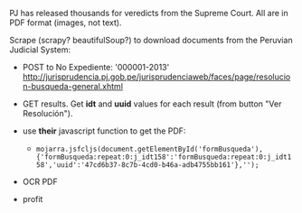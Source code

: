 PJ has released thousands for veredicts from the Supreme Court. All are in PDF
format (images, not text).

Scrape (scrapy? beautifulSoup?) to download documents from the Peruvian
Judicial System:

* POST to No Expediente: '000001-2013'
  <http://jurisprudencia.pj.gob.pe/jurisprudenciaweb/faces/page/resolucion-busqueda-general.xhtml>
* GET results. Get **idt** and **uuid** values for each result (from button
  "Ver Resolución").
* use **their** javascript function to get the PDF:

    * ``mojarra.jsfcljs(document.getElementById('formBusqueda'),{'formBusqueda:repeat:0:j_idt158':'formBusqueda:repeat:0:j_idt158','uuid':'47cd6b37-8c7b-4cd0-b46a-adb4755bb161'},'');``

* OCR PDF
* profit
